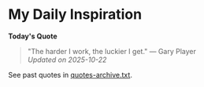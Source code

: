 # My Daily Inspiration

**Today's Quote**  
> "The harder I work, the luckier I get." — Gary Player  
*Updated on 2025-10-22*

See past quotes in [quotes-archive.txt](quotes-archive.txt).